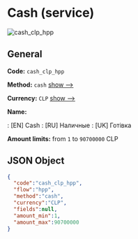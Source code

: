 
# Cash (service) 
![cash_clp_hpp](https://static.openfintech.io/payment_methods/cash_clp_hpp/logo.svg?w=400&c=v0.59.26#w200)  

## General 
 
**Code:** `cash_clp_hpp` 
 
**Method:** `cash` 
 [show -->](/payment-methods/cash/) 
 
**Currency:** `CLP` [show -->](/currencies/CLP/) 
 
**Name:** 
 
:	[EN] Cash 
:	[RU] Наличные 
:	[UK] Готівка 
 
**Amount limits:** from `1` to `90700000` CLP 

## JSON Object 

```json
{
  "code":"cash_clp_hpp",
  "flow":"hpp",
  "method":"cash",
  "currency":"CLP",
  "fields":null,
  "amount_min":1,
  "amount_max":90700000
}
```  

